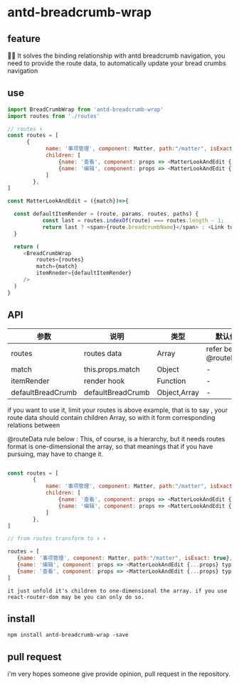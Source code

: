 # antd-breadcrumb-wrap


## feature
🚀🚀 It solves the binding relationship with antd breadcrumb navigation,
you need to provide the route data, to automatically update your bread
crumbs navigation

## use

```javascript
import BreadCrumbWrap from 'antd-breadcrumb-wrap'
import routes from './routes'

// routes ⬇️
const routes = [
      {
            name: '事项管理', component: Matter, path:"/matter", isExact: true,
            children: [
                {name: '查看', component: props => <MatterLookAndEdit {...props} type="look" />, path:"look/:id"},
                {name: '编辑', component: props => <MatterLookAndEdit {...props} type="edit" />, path:"edit/:id"},
            ]
        },
]

const MatterLookAndEdit = ({match})=>{

  const defaultItemRender = (route, params, routes, paths) {
           const last = routes.indexOf(route) === routes.length - 1;
           return last ? <span>{route.breadcrumbName}</span> : <Link to={route.path}>{route.breadcrumbName}</Link>;
  }

  return (
     <BreadCrumbWrap
         routes={routes}
         match={match}
         itemRneder={defaultItemRender}
     />
  )
}

```

## API

| 参数         | 说明                                      | 类型         | 默认值 |
|-------------|------------------------------------------|-------------|-------|
| routes        | routes data | Array | refer below @routeData |
| match      | this.props.match | Object  | -   |
| itemRender    | render hook | Function  | -    |
| defaultBreadCrumb | defaultBreadCrumb  | Object,Array  | -    |

if you want to use it, limit your routes is above example, that is to say , your route data should contain children Array,
so with it form corresponding relations between

@routeData rule below :
This, of course, is a hierarchy, but it needs routes format is  one-dimensional the array,
so that meanings that if you have pursuing, may have to change it.

```javascript

const routes = [
        {
            name: '事项管理', component: Matter, path:"/matter", isExact: true,
            children: [
                {name: '查看', component: props => <MatterLookAndEdit {...props} type="look" />, path:"look/:id"},
                {name: '编辑', component: props => <MatterLookAndEdit {...props} type="edit" />, path:"edit/:id"},
            ]
        },
]

// from routes transform to ⬇️ ⬇️

routes = [
   {name: '事项管理', component: Matter, path:"/matter", isExact: true},
   {name: '编辑', component: props => <MatterLookAndEdit {...props} type="edit" />, path:"/matter/edit/:id"},
   {name: '查看', component: props => <MatterLookAndEdit {...props} type="look" />, path:"/matter/look/:id"},
]

```

`it just unfold it's children to one-dimensional the array. if you use react-router-dom may be you can only do so.`

## install

```
npm install antd-breadcrumb-wrap -save
```

## pull request

i'm very hopes someone give provide opinion, pull request in the repository.
